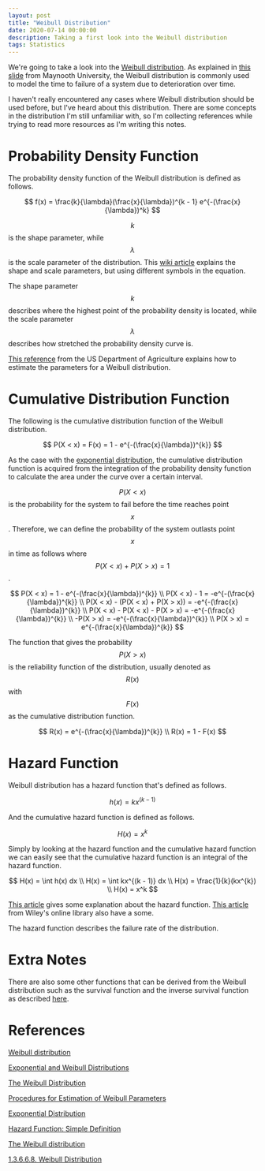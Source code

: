 ```yaml
---
layout: post
title: "Weibull Distribution"
date: 2020-07-14 00:00:00
description: Taking a first look into the Weibull distribution
tags: Statistics
---
```


We're going to take a look into the [Weibull distribution](https://en.wikipedia.org/wiki/Weibull_distribution). As explained in [this slide](http://www.thphys.nuim.ie/Notes/EE304/Notes/LEC10/ExpWeibull_handout.pdf) from Maynooth University, the Weibull distribution is commonly used to model the time to failure of a system due to deterioration over time.

I haven't really encountered any cases where Weibull distribution should be used before, but I've heard about this distribution. There are some concepts in the distribution I'm still unfamiliar with, so I'm collecting references while trying to read more resources as I'm writing this notes.

# Probability Density Function

The probability density function of the Weibull distribution is defined as follows.

$$
f(x) = \frac{k}{\lambda}(\frac{x}{\lambda})^{k - 1} e^{-(\frac{x}{\lambda})^k}
$$

$$k$$ is the shape parameter, while $$\lambda$$ is the scale parameter of the distribution. This [wiki article](http://reliawiki.org/index.php/The_Weibull_Distribution) explains the shape and scale parameters, but using different symbols in the equation.

The shape parameter $$k$$ describes where the highest point of the probability density is located, while the scale parameter $$\lambda$$ describes how stretched the probability density curve is.

[This reference](https://www.fpl.fs.fed.us/documnts/fplgtr/fpl_gtr264.pdf) from the US Department of Agriculture explains how to estimate the parameters for a Weibull distribution.

# Cumulative Distribution Function

The following is the cumulative distribution function of the Weibull distribution.

$$
P(X < x) = F(x) = 1 - e^{-(\frac{x}{\lambda})^{k}}
$$

As the case with the [exponential distribution](/2020/07/exponential-distribution.html), the cumulative distribution function is acquired from the integration of the probability density function to calculate the area under the curve over a certain interval.

$$P(X < x)$$ is the probability for the system to fail before the time reaches point $$x$$. Therefore, we can define the probability of the system outlasts point $$x$$ in time as follows where $$P(X < x) + P(X > x) = 1$$.

$$
P(X < x) = 1 - e^{-(\frac{x}{\lambda})^{k}} \\
P(X < x) - 1 = -e^{-(\frac{x}{\lambda})^{k}} \\
P(X < x) - (P(X < x) + P(X > x)) = -e^{-(\frac{x}{\lambda})^{k}} \\
P(X < x) - P(X < x) - P(X > x) = -e^{-(\frac{x}{\lambda})^{k}} \\
-P(X > x) = -e^{-(\frac{x}{\lambda})^{k}} \\
P(X > x) = e^{-(\frac{x}{\lambda})^{k}}
$$

The function that gives the probability $$P(X > x)$$ is the reliability function of the distribution, usually denoted as $$R(x)$$ with $$F(x)$$ as the cumulative distribution function.

$$
R(x) = e^{-(\frac{x}{\lambda})^{k}} \\
R(x) = 1 - F(x)
$$

# Hazard Function

Weibull distribution has a hazard function that's defined as follows.

$$
h(x) = kx^{(k - 1)}
$$

And the cumulative hazard function is defined as follows.

$$
H(x) = x^k
$$

Simply by looking at the hazard function and the cumulative hazard function we can easily see that the cumulative hazard function is an integral of the hazard function.

$$
H(x) = \int h(x) dx \\
H(x) = \int kx^{(k - 1)} dx \\
H(x) = \frac{1}{k}(kx^{k}) \\
H(x) = x^k
$$

[This article](https://www.statisticshowto.com/hazard-function/) gives some explanation about the hazard function. [This article](https://rss.onlinelibrary.wiley.com/doi/pdf/10.1111/j.1740-9713.2018.01123.x) from Wiley's online library also have a some.

The hazard function describes the failure rate of the distribution.

# Extra Notes

There are also some other functions that can be derived from the Weibull distribution such as the survival function and the inverse survival function as described [here](https://www.itl.nist.gov/div898/handbook/eda/section3/eda3668.htm).

# References

[Weibull distribution](https://en.wikipedia.org/wiki/Weibull_distribution)

[Exponential and Weibull Distributions](http://www.thphys.nuim.ie/Notes/EE304/Notes/LEC10/ExpWeibull_handout.pdf)

[The Weibull Distribution](http://reliawiki.org/index.php/The_Weibull_Distribution)

[Procedures for Estimation of Weibull Parameters](https://www.fpl.fs.fed.us/documnts/fplgtr/fpl_gtr264.pdf)

[Exponential Distribution](/2020/07/exponential-distribution.html)

[Hazard Function: Simple Definition](https://www.statisticshowto.com/hazard-function/)

[The Weibull distribution](https://rss.onlinelibrary.wiley.com/doi/pdf/10.1111/j.1740-9713.2018.01123.x)

[1.3.6.6.8. Weibull Distribution](https://www.itl.nist.gov/div898/handbook/eda/section3/eda3668.htm)
